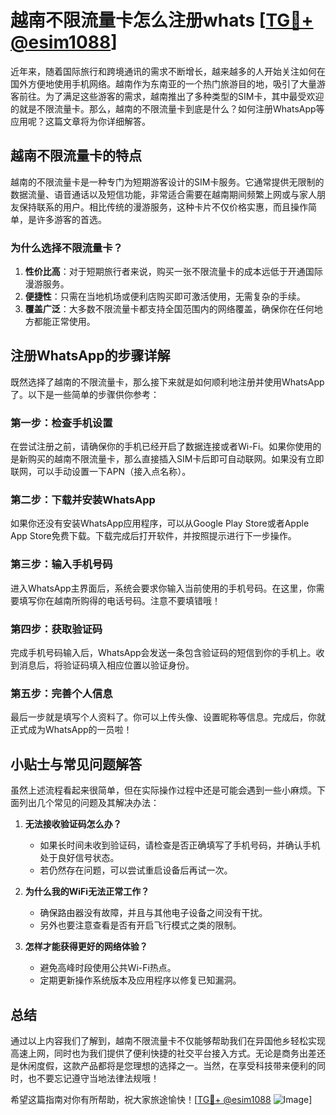 # 越南不限流量卡怎么注册whats [[TG💪+ @esim1088](https://t.me/s/esim1088)]

近年来，随着国际旅行和跨境通讯的需求不断增长，越来越多的人开始关注如何在国外方便地使用手机网络。越南作为东南亚的一个热门旅游目的地，吸引了大量游客前往。为了满足这些游客的需求，越南推出了多种类型的SIM卡，其中最受欢迎的就是不限流量卡。那么，越南的不限流量卡到底是什么？如何注册WhatsApp等应用呢？这篇文章将为你详细解答。

## 越南不限流量卡的特点

越南的不限流量卡是一种专门为短期游客设计的SIM卡服务。它通常提供无限制的数据流量、语音通话以及短信功能，非常适合需要在越南期间频繁上网或与家人朋友保持联系的用户。相比传统的漫游服务，这种卡片不仅价格实惠，而且操作简单，是许多游客的首选。

### 为什么选择不限流量卡？

1. **性价比高**：对于短期旅行者来说，购买一张不限流量卡的成本远低于开通国际漫游服务。
2. **便捷性**：只需在当地机场或便利店购买即可激活使用，无需复杂的手续。
3. **覆盖广泛**：大多数不限流量卡都支持全国范围内的网络覆盖，确保你在任何地方都能正常使用。

## 注册WhatsApp的步骤详解

既然选择了越南的不限流量卡，那么接下来就是如何顺利地注册并使用WhatsApp了。以下是一些简单的步骤供你参考：

### 第一步：检查手机设置

在尝试注册之前，请确保你的手机已经开启了数据连接或者Wi-Fi。如果你使用的是新购买的越南不限流量卡，那么直接插入SIM卡后即可自动联网。如果没有立即联网，可以手动设置一下APN（接入点名称）。

### 第二步：下载并安装WhatsApp

如果你还没有安装WhatsApp应用程序，可以从Google Play Store或者Apple App Store免费下载。下载完成后打开软件，并按照提示进行下一步操作。

### 第三步：输入手机号码

进入WhatsApp主界面后，系统会要求你输入当前使用的手机号码。在这里，你需要填写你在越南所购得的电话号码。注意不要填错哦！

### 第四步：获取验证码

完成手机号码输入后，WhatsApp会发送一条包含验证码的短信到你的手机上。收到消息后，将验证码填入相应位置以验证身份。

### 第五步：完善个人信息

最后一步就是填写个人资料了。你可以上传头像、设置昵称等信息。完成后，你就正式成为WhatsApp的一员啦！

## 小贴士与常见问题解答

虽然上述流程看起来很简单，但在实际操作过程中还是可能会遇到一些小麻烦。下面列出几个常见的问题及其解决办法：

1. **无法接收验证码怎么办？**
   - 如果长时间未收到验证码，请检查是否正确填写了手机号码，并确认手机处于良好信号状态。
   - 若仍然存在问题，可以尝试重启设备后再试一次。

2. **为什么我的WiFi无法正常工作？**
   - 确保路由器没有故障，并且与其他电子设备之间没有干扰。
   - 另外也要注意查看是否有开启飞行模式之类的限制。

3. **怎样才能获得更好的网络体验？**
   - 避免高峰时段使用公共Wi-Fi热点。
   - 定期更新操作系统版本及应用程序以修复已知漏洞。

## 总结

通过以上内容我们了解到，越南不限流量卡不仅能够帮助我们在异国他乡轻松实现高速上网，同时也为我们提供了便利快捷的社交平台接入方式。无论是商务出差还是休闲度假，这款产品都将是您理想的选择之一。当然，在享受科技带来便利的同时，也不要忘记遵守当地法律法规哦！

希望这篇指南对你有所帮助，祝大家旅途愉快！[[TG💪+ @esim1088](https://t.me/s/esim1088) ![Image](https://i.postimg.cc/4NQfJmqS/Snipaste-2025-05-13-00-14-12.png)]